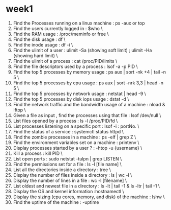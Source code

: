 # week1
1) Find the Processes running on a linux machine : ps -aux or top &nbsp;
2) Find the users currently logged in : $who \
3) Find the RAM usage : /proc/meminfo or free \
4) Find the disk usage : df \
5) Find the inode usage : df -i \ 
6) Find the ulimit of a user : ulimit -Sa (showing soft limit) ; ulimit -Ha (showing hard limit)  \
7) Find the ulimit of a process : cat /proc/PID/limits \
8) Find the file descriptors used by a process : lsof -a -p PID \
9) Find the top 5 processes by memory usage : ps aux | sort -nk +4 | tail -n 5 \
10) Find the top 5 processes by cpu usage : ps aux | sort -nrk 3,3 | head -n 5 \
11) Find the top 5 processes by network usage : netstat | head -9 \
12) Find the top 5 processes by disk iops usage : dstat -d \
13) Find the network traffic and the bandwidth usage of a machine : nload & Iftop \
14) Given a file as input , find the processes using that file : lsof /dev/null \
15) List files opened by a process : ls -l /proc/PID/fd \
16) List processes listening on a specific port : lsof -i : portNo. \ 
17) Find the status of a service : systemctl status httpd \
18) Find the zombie processes in a machine : ps -elf | grep Z \ 
19) Find the environment variables set on a machine : printenv \
20) Display processes started by a user ? : -htop -u {username} \
21) Kill a process : kill PID \
22) List open ports : sudo netstat -tulpn | grep LISTEN \
23) Find the permissions set for a file : ls -l [file name] \ 
24) List all the directories inside a directory : tree \
25) Display the number of files inside a directory : ls | wc -l \
26) Display the number of lines in a file : wc -l [filename] \
27) List oldest and newest file in a directory : ls -lt | tail -1 & ls -ltr | tail -1 \ 
28) Display the OS and kernel information :hostnamectl \
29) Display the sizing (cpu cores, memory, and disk) of the machine : lshw \
30) Find the uptime of the machine : -uptime

